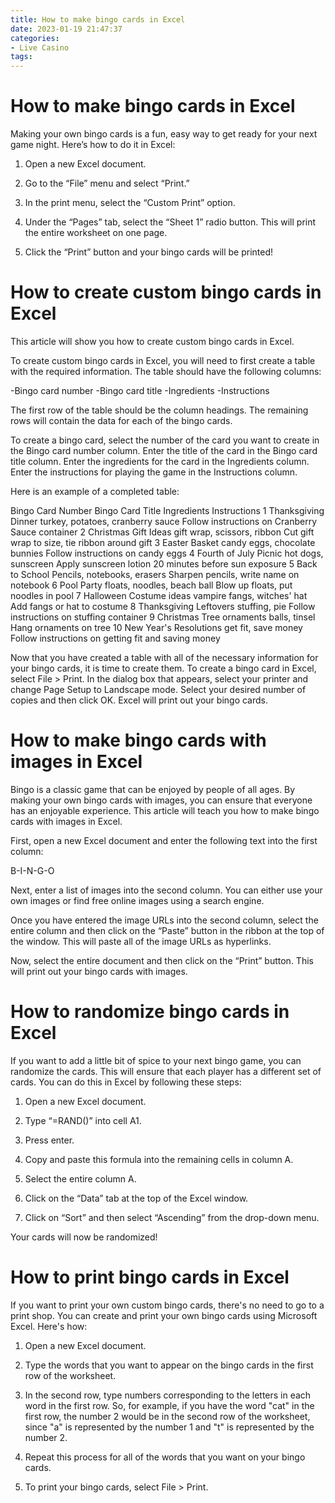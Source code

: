 ```yaml
---
title: How to make bingo cards in Excel
date: 2023-01-19 21:47:37
categories:
- Live Casino
tags:
---
```



#  How to make bingo cards in Excel

Making your own bingo cards is a fun, easy way to get ready for your next game night. Here’s how to do it in Excel:

1. Open a new Excel document.

2. Go to the “File” menu and select “Print.”

3. In the print menu, select the “Custom Print” option.

4. Under the “Pages” tab, select the “Sheet 1” radio button. This will print the entire worksheet on one page.

5. Click the “Print” button and your bingo cards will be printed!

#  How to create custom bingo cards in Excel

This article will show you how to create custom bingo cards in Excel.

To create custom bingo cards in Excel, you will need to first create a table with the required information. The table should have the following columns:

-Bingo card number
-Bingo card title
-Ingredients
-Instructions

The first row of the table should be the column headings. The remaining rows will contain the data for each of the bingo cards.

To create a bingo card, select the number of the card you want to create in the Bingo card number column. Enter the title of the card in the Bingo card title column. Enter the ingredients for the card in the Ingredients column. Enter the instructions for playing the game in the Instructions column.

Here is an example of a completed table:

Bingo Card Number Bingo Card Title Ingredients Instructions 1 Thanksgiving Dinner turkey, potatoes, cranberry sauce Follow instructions on Cranberry Sauce container 2 Christmas Gift Ideas gift wrap, scissors, ribbon Cut gift wrap to size, tie ribbon around gift 3 Easter Basket candy eggs, chocolate bunnies Follow instructions on candy eggs 4 Fourth of July Picnic hot dogs, sunscreen Apply sunscreen lotion 20 minutes before sun exposure 5 Back to School Pencils, notebooks, erasers Sharpen pencils, write name on notebook 6 Pool Party floats, noodles, beach ball Blow up floats, put noodles in pool 7 Halloween Costume ideas vampire fangs, witches' hat Add fangs or hat to costume 8 Thanksgiving Leftovers stuffing, pie Follow instructions on stuffing container 9 Christmas Tree ornaments balls, tinsel Hang ornaments on tree 10 New Year's Resolutions get fit, save money Follow instructions on getting fit and saving money

Now that you have created a table with all of the necessary information for your bingo cards, it is time to create them. To create a bingo card in Excel, select File > Print. In the dialog box that appears, select your printer and change Page Setup to Landscape mode. Select your desired number of copies and then click OK. Excel will print out your bingo cards.

#  How to make bingo cards with images in Excel

Bingo is a classic game that can be enjoyed by people of all ages. By making your own bingo cards with images, you can ensure that everyone has an enjoyable experience. This article will teach you how to make bingo cards with images in Excel.

First, open a new Excel document and enter the following text into the first column:

B-I-N-G-O

Next, enter a list of images into the second column. You can either use your own images or find free online images using a search engine.

Once you have entered the image URLs into the second column, select the entire column and then click on the “Paste” button in the ribbon at the top of the window. This will paste all of the image URLs as hyperlinks.

Now, select the entire document and then click on the “Print” button. This will print out your bingo cards with images.

#  How to randomize bingo cards in Excel

If you want to add a little bit of spice to your next bingo game, you can randomize the cards. This will ensure that each player has a different set of cards. You can do this in Excel by following these steps:

1. Open a new Excel document.

2. Type “=RAND()” into cell A1.

3. Press enter.

4. Copy and paste this formula into the remaining cells in column A.

5. Select the entire column A.

6. Click on the “Data” tab at the top of the Excel window.
7. Click on “Sort” and then select “Ascending” from the drop-down menu.

Your cards will now be randomized!

#  How to print bingo cards in Excel

If you want to print your own custom bingo cards, there's no need to go to a print shop. You can create and print your own bingo cards using Microsoft Excel. Here's how:

1. Open a new Excel document.

2. Type the words that you want to appear on the bingo cards in the first row of the worksheet.

3. In the second row, type numbers corresponding to the letters in each word in the first row. So, for example, if you have the word "cat" in the first row, the number 2 would be in the second row of the worksheet, since "a" is represented by the number 1 and "t" is represented by the number 2.

4. Repeat this process for all of the words that you want on your bingo cards.

5. To print your bingo cards, select File > Print.